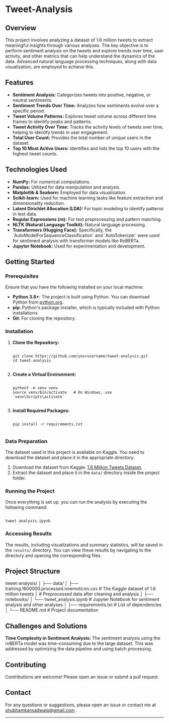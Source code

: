 # Tweet-Analysis

## Overview
This project involves analyzing a dataset of 1.6 million tweets to extract meaningful insights through various analyses. The key objective is to perform sentiment analysis on the tweets and explore trends over time, user activity, and other metrics that can help understand the dynamics of the data. Advanced natural language processing techniques, along with data visualization, are employed to achieve this.

## Features

<ul>
  <li><b>Sentiment Analysis:</b> Categorizes tweets into positive, negative, or neutral sentiments.</li>
  
  <li><b>Sentiment Trends Over Time:</b> Analyzes how sentiments evolve over a specific period.</li>
  
  <li><b>Tweet Volume Patterns:</b> Explores tweet volume across different time frames to identify peaks and patterns.</li>
  
  <li><b>Tweet Activity Over Time:</b> Tracks the activity levels of tweets over time, helping to identify trends in user engagement.
</li>

  <li><b>Total User Count:</b> Provides the total number of unique users in the dataset.</li>
  
  <li><b>Top 10 Most Active Users:</b> Identifies and lists the top 10 users with the highest tweet counts.</li>
</ul>

## Technologies Used

<ul>
  
  <li><b>NumPy:</b> For numerical computations.</li>
  
  <li><b>Pandas:</b> Utilized for data manipulation and analysis.</li>
  
  <li><b>Matplotlib & Seaborn:</b> Employed for data visualization.</li>

  <li><b>Scikit-learn:</b> Used for machine learning tasks like feature extraction and dimensionality reduction.
</li>

  <li><b>Latent Dirichlet Allocation (LDA):</b> For topic modeling to identify patterns in text data.
  </li>

  <li><b>Regular Expressions (re):</b> For text preprocessing and pattern matching.</li>
  
  <li><b>NLTK (Natural Language Toolkit):</b> Natural language processing.</li>
  
  <li><b>Transformers (Hugging Face):</b> Specifically, the `AutoModelForSequenceClassification` and `AutoTokenizer` were used for sentiment analysis with transformer models like RoBERTa.</li>
  
  <li><b>Jupyter Notebook:</b> Used for experimentation and development.</li>
</ul>


## Getting Started

<!DOCTYPE html>
<html lang="en">
<head>
    <meta charset="UTF-8">
    <meta name="viewport" content="width=device-width, initial-scale=1.0">
</head>
<body>

<h3>Prerequisites</h3>
<p>Ensure that you have the following installed on your local machine:</p>
<ul>
    <li><strong>Python 3.8+</strong>: The project is built using Python. You can download Python from <a href="https://www.python.org/downloads/">python.org</a>.</li>
    <li><strong>pip</strong>: Python's package installer, which is typically included with Python installations.</li>
    <li><strong>Git</strong>: For cloning the repository.</li>
</ul>

<h3>Installation</h3>
<ol>
    <li><strong>Clone the Repository:</strong>
        <pre><code class="bash">
git clone https://github.com/yourusername/tweet-analysis.git
cd tweet-analysis
        </code></pre>
    </li>
    <li><strong>Create a Virtual Environment:</strong>
        <pre><code class="bash">
python3 -m venv venv
source venv/bin/activate   # On Windows, use `venv\Scripts\activate`
        </code></pre>
    </li>
    <li><strong>Install Required Packages:</strong>
        <pre><code class="bash">
pip install -r requirements.txt
        </code></pre>
    </li>
</ol>

<h3>Data Preparation</h3>
<p>The dataset used in this project is available on Kaggle. You need to download the dataset and place it in the appropriate directory:</p>
<ol>
    <li>Download the dataset from Kaggle: <a href="[https://www.kaggle.com/datasets/your-dataset-url](https://www.kaggle.com/datasets/kazanova/sentiment140)">1.6 Million Tweets Dataset</a>.</li>
    <li>Extract the dataset and place it in the <code>data/</code> directory inside the project folder.</li>
</ol>

<h3>Running the Project</h3>
<p>Once everything is set up, you can run the analysis by executing the following command:</p>
<pre><code class="bash">
tweet analysis.ipynb
</code></pre>

<h3>Accessing Results</h3>
<p>The results, including visualizations and summary statistics, will be saved in the <code>results/</code> directory. You can view these results by navigating to the directory and opening the corresponding files.</p>

</body>
</html>


## Project Structure

tweet-analysis/
│
├── data/
│   ├── training.1600000.processed.noemoticon.csv                 # The Kaggle dataset of 1.6 million tweets
│                                                                 # Preprocessed data after cleaning and analysis
│
├── notebooks/
│   └── tweet_analysis.ipynb                                      # Jupyter Notebook for sentiment analysis and other analyses
│ 
├── requirements.txt                                              # List of dependencies
│
└── README.md                                                     # Project documentation


## Challenges and Solutions

<b>Time Complexity in Sentiment Analysis:</b> The sentiment analysis using the roBERTa model was time-consuming due to the large dataset. This was addressed by optimizing the data pipeline and using batch processing.

## Contributing
Contributions are welcome! Please open an issue or submit a pull request.


## Contact
For any questions or suggestions, please open an issue or contact me at <a href="mailto:shubhamkansadwala@gmail.com">shubhamkansadwala@gmail.com</a>
.
<hr></hr>

